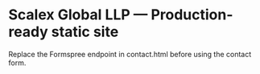# Scalex Global LLP — Production-ready static site
Replace the Formspree endpoint in contact.html before using the contact form.